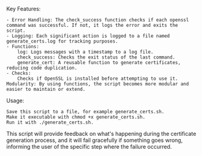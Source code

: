 Key Features:

    - Error Handling: The check_success function checks if each openssl command was successful. If not, it logs the error and exits the script.
    - Logging: Each significant action is logged to a file named generate_certs.log for tracking purposes.
    - Functions: 
        log: Logs messages with a timestamp to a log file.
        check_success: Checks the exit status of the last command.
        generate_cert: A reusable function to generate certificates, reducing code duplication.
    - Checks: 
        Checks if OpenSSL is installed before attempting to use it.
    Modularity: By using functions, the script becomes more modular and easier to maintain or extend.


Usage:

    Save this script to a file, for example generate_certs.sh.
    Make it executable with chmod +x generate_certs.sh.
    Run it with ./generate_certs.sh.


This script will provide feedback on what's happening during the certificate generation process, and it will fail gracefully if something goes wrong, informing the user of the specific step where the failure occurred.
